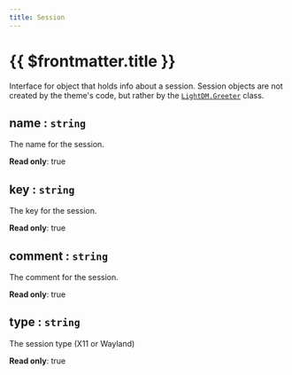 ```yaml
---
title: Session
---
```


# {{ $frontmatter.title }}
Interface for object that holds info about a session. Session objects are not
created by the theme's code, but rather by the [`LightDM.Greeter`](Greeter) class.

## name : <code>string</code>
The name for the session.

**Read only**: true

## key : <code>string</code>
The key for the session.

**Read only**: true

## comment : <code>string</code>
The comment for the session.

**Read only**: true

## type : <code>string</code>
The session type (X11 or Wayland)

**Read only**: true
